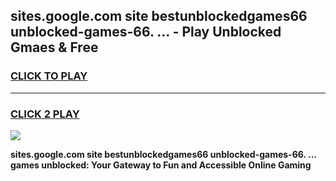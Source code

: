
## sites.google.com site bestunblockedgames66 unblocked-games-66. ... - Play Unblocked Gmaes & Free
<h3>
<a href="https://premium.freeplayer.one?title=sites.google.com_site_bestunblockedgames66_unblocked-games-66._...&ref=20F">CLICK TO PLAY</a></h3>
<hr>

<h3>
<a href="https://premium.freeplayer.one?title=sites.google.com_site_bestunblockedgames66_unblocked-games-66._...&ref=20F">CLICK 2 PLAY</a>
  
</h3>

<a href="https://premium.freeplayer.one?title=sites.google.com_site_bestunblockedgames66_unblocked-games-66._...&ref=20F/"><img src="https://clearcache.store/games.png"></a>


**sites.google.com site bestunblockedgames66 unblocked-games-66. ... games unblocked: Your Gateway to Fun and Accessible Online Gaming**
